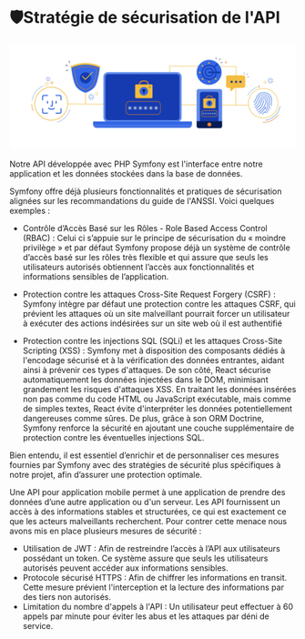 # 🛡️Stratégie de sécurisation de l'API

![Stratégie de sécurisation](/Img/cybersecurity.png)

Notre API développée avec PHP Symfony est l'interface entre notre application et les données stockées dans la base de données. 

Symfony offre déjà plusieurs fonctionnalités et pratiques de sécurisation alignées sur les recommandations du guide de l'ANSSI. Voici quelques exemples :

- Contrôle d’Accès Basé sur les Rôles - Role Based Access Control (RBAC) : Celui ci s’appuie sur le principe de sécurisation du « moindre privilège » et par défaut Symfony propose déjà un système de contrôle d’accès basé sur les rôles très flexible et qui assure que seuls les utilisateurs autorisés obtiennent l’accès aux fonctionnalités et informations sensibles de l’application.

- Protection contre les attaques Cross-Site Request Forgery (CSRF) : Symfony intègre par défaut une protection contre les attaques CSRF, qui prévient les attaques où un site malveillant pourrait forcer un utilisateur à exécuter des actions indésirées sur un site web où il est authentifié

- Protection contre les injections SQL (SQLi) et les attaques Cross-Site Scripting (XSS) : Symfony met à disposition des composants dédiés à l'encodage sécurisé et à la vérification des données entrantes, aidant ainsi à prévenir ces types d'attaques. De son côté, React sécurise automatiquement les données injectées dans le DOM, minimisant grandement les risques d'attaques XSS. En traitant les données insérées non pas comme du code HTML ou JavaScript exécutable, mais comme de simples textes, React évite d'interpréter les données potentiellement dangereuses comme sûres. De plus, grâce à son ORM Doctrine, Symfony renforce la sécurité en ajoutant une couche supplémentaire de protection contre les éventuelles injections SQL.

Bien entendu, il est essentiel d’enrichir et de personnaliser ces mesures fournies par Symfony avec des stratégies de sécurité plus spécifiques à notre projet, afin d’assurer une protection optimale.

Une API pour application mobile permet à une application de prendre des données d’une autre application ou d'un serveur. Les API fournissent un accès à des informations stables et structurées, ce qui est exactement ce que les acteurs malveillants recherchent. Pour contrer cette menace nous avons mis en place plusieurs mesures de sécurité :

- Utilisation de JWT : Afin de restreindre l’accès à l’API aux utilisateurs possédant un token. Ce système assure que seuls les utilisateurs autorisés peuvent accéder aux informations sensibles.
- Protocole sécurisé HTTPS : Afin de chiffrer les informations en transit. Cette mesure prévient l'interception et la lecture des informations par des tiers non autorisés.
- Limitation du nombre d'appels à l'API : Un utilisateur peut effectuer à 60 appels par minute pour éviter les abus et les attaques par déni de service.